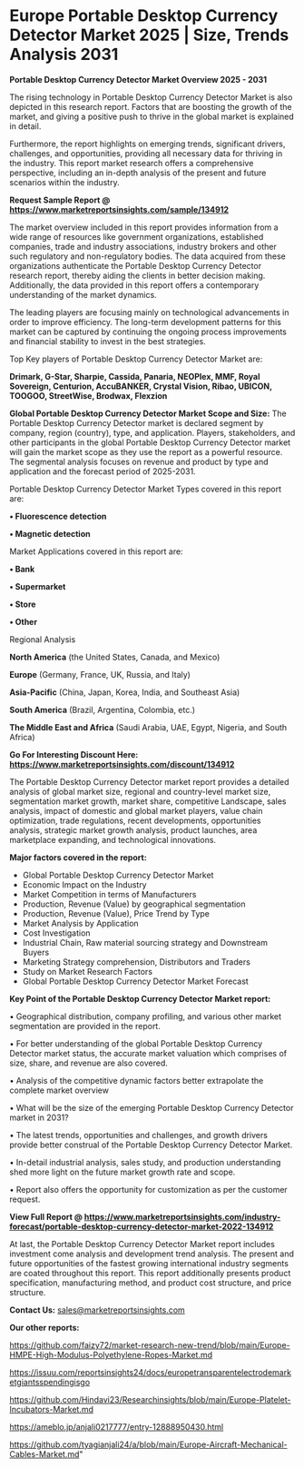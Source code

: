 # Europe Portable Desktop Currency Detector Market 2025 | Size, Trends Analysis 2031

<Strong> Portable Desktop Currency Detector Market Overview 2025 - 2031</strong>

The rising technology in Portable Desktop Currency Detector Market is also depicted in this research report. Factors that are boosting the growth of the market, and giving a positive push to thrive in the global market is explained in detail.

Furthermore, the report highlights on emerging trends, significant drivers, challenges, and opportunities, providing all necessary data for thriving in the industry. This report market research offers a comprehensive perspective, including an in-depth analysis of the present and future scenarios within the industry.

<strong>Request Sample Report @ <a href=https://www.marketreportsinsights.com/sample/134912>https://www.marketreportsinsights.com/sample/134912</a></strong>

The market overview included in this report provides information from a wide range of resources like government organizations, established companies, trade and industry associations, industry brokers and other such regulatory and non-regulatory bodies. The data acquired from these organizations authenticate the Portable Desktop Currency Detector research report, thereby aiding the clients in better decision making. Additionally, the data provided in this report offers a contemporary understanding of the market dynamics.

The leading players are focusing mainly on technological advancements in order to improve efficiency. The long-term development patterns for this market can be captured by continuing the ongoing process improvements and financial stability to invest in the best strategies.

Top Key players of Portable Desktop Currency Detector Market are:

<strong>Drimark, G-Star, Sharpie, Cassida, Panaria, NEOPlex, MMF, Royal Sovereign, Centurion, AccuBANKER, Crystal Vision, Ribao, UBICON, TOOGOO, StreetWise, Brodwax, Flexzion</strong>

<strong><b>Global Portable Desktop Currency Detector Market Scope and Size:</b></strong>
The Portable Desktop Currency Detector market is declared segment by company, region (country), type, and application. Players, stakeholders, and other participants in the global Portable Desktop Currency Detector market will gain the market scope as they use the report as a powerful resource. The segmental analysis focuses on revenue and product by type and application and the forecast period of 2025-2031.

Portable Desktop Currency Detector Market Types covered in this report are:

<strong>• Fluorescence detection

• Magnetic detection</strong>

Market Applications covered in this report are:

<strong>• Bank

• Supermarket

• Store

• Other</strong> 

Regional Analysis

<strong>North America</strong> (the United States, Canada, and Mexico)

<strong>Europe</strong> (Germany, France, UK, Russia, and Italy)

<strong>Asia-Pacific</strong> (China, Japan, Korea, India, and Southeast Asia)

<strong>South America</strong> (Brazil, Argentina, Colombia, etc.)

<strong>The Middle East and Africa</strong> (Saudi Arabia, UAE, Egypt, Nigeria, and South Africa)

<strong>Go For Interesting Discount Here: <a href=https://www.marketreportsinsights.com/discount/134912>https://www.marketreportsinsights.com/discount/134912</a></strong>

The Portable Desktop Currency Detector market report provides a detailed analysis of global market size, regional and country-level market size, segmentation market growth, market share, competitive Landscape, sales analysis, impact of domestic and global market players, value chain optimization, trade regulations, recent developments, opportunities analysis, strategic market growth analysis, product launches, area marketplace expanding, and technological innovations.

<strong><b>Major factors covered in the report:</b></strong>
<ul>
  <li>Global Portable Desktop Currency Detector Market </li>
  <li>Economic Impact on the Industry</li>
  <li>Market Competition in terms of Manufacturers</li>
  <li>Production, Revenue (Value) by geographical segmentation</li>
  <li>Production, Revenue (Value), Price Trend by Type</li>
  <li>Market Analysis by Application</li>
  <li>Cost Investigation</li>
  <li>Industrial Chain, Raw material sourcing strategy and Downstream Buyers</li>
  <li>Marketing Strategy comprehension, Distributors and Traders</li>
  <li>Study on Market Research Factors</li>
  <li>Global Portable Desktop Currency Detector Market Forecast</li>
</ul>

<strong><b>Key Point of the Portable Desktop Currency Detector Market report:</b></strong>

• Geographical distribution, company profiling, and various other market segmentation are provided in the report.

• For better understanding of the global Portable Desktop Currency Detector market status, the accurate market valuation which comprises of size, share, and revenue are also covered.

• Analysis of the competitive dynamic factors better extrapolate the complete market overview

• What will be the size of the emerging Portable Desktop Currency Detector market in 2031?

• The latest trends, opportunities and challenges, and growth drivers provide better construal of the Portable Desktop Currency Detector Market.

• In-detail industrial analysis, sales study, and production understanding shed more light on the future market growth rate and scope.

• Report also offers the opportunity for customization as per the customer request.

<strong><b>View Full Report @ <a href=https://www.marketreportsinsights.com/industry-forecast/portable-desktop-currency-detector-market-2022-134912>https://www.marketreportsinsights.com/industry-forecast/portable-desktop-currency-detector-market-2022-134912</a></b></strong>


At last, the Portable Desktop Currency Detector Market report includes investment come analysis and development trend analysis. The present and future opportunities of the fastest growing international industry segments are coated throughout this report. This report additionally presents product specification, manufacturing method, and product cost structure, and price structure.

<strong>Contact Us:</strong>
sales@marketreportsinsights.com

<strong>Our other reports:</strong>

<a href=https://github.com/faizy72/market-research-new-trend/blob/main/Europe-HMPE-High-Modulus-Polyethylene-Ropes-Market.md>https://github.com/faizy72/market-research-new-trend/blob/main/Europe-HMPE-High-Modulus-Polyethylene-Ropes-Market.md</a>

<a href=https://issuu.com/reportsinsights24/docs/europetransparentelectrodemarketgiantsspendingisgo>https://issuu.com/reportsinsights24/docs/europetransparentelectrodemarketgiantsspendingisgo</a>

<a href=https://github.com/Hindavi23/Researchinsights/blob/main/Europe-Platelet-Incubators-Market.md>https://github.com/Hindavi23/Researchinsights/blob/main/Europe-Platelet-Incubators-Market.md</a>

<a href=https://ameblo.jp/anjali0217777/entry-12888950430.html>https://ameblo.jp/anjali0217777/entry-12888950430.html</a>

<a href=https://github.com/tyagianjali24/a/blob/main/Europe-Aircraft-Mechanical-Cables-Market.md>https://github.com/tyagianjali24/a/blob/main/Europe-Aircraft-Mechanical-Cables-Market.md</a>"
